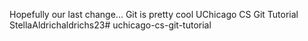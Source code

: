 Hopefully our last change...
Git is pretty cool
UChicago CS Git Tutorial
StellaAldrichaldrichs23# uchicago-cs-git-tutorial
